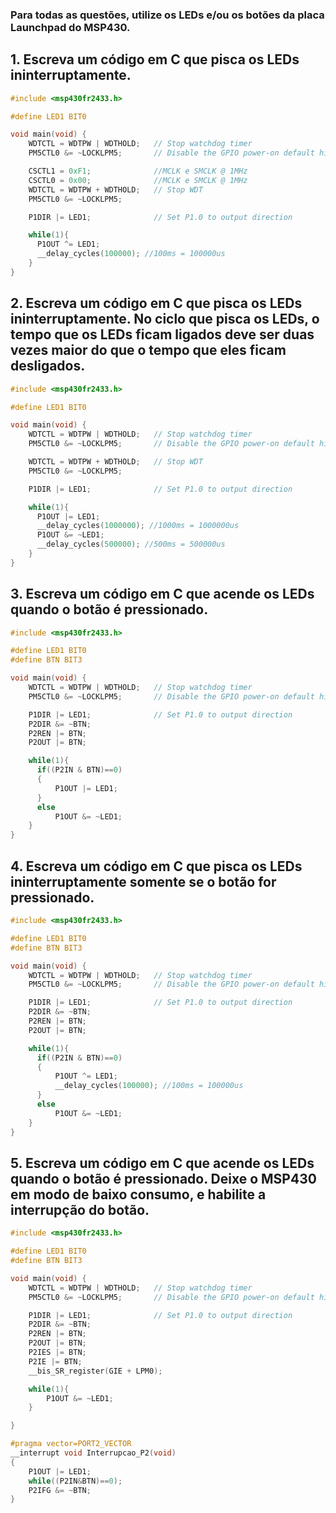 ### Para todas as questões, utilize os LEDs e/ou os botões da placa Launchpad do MSP430.

## 1. Escreva um código em C que pisca os LEDs ininterruptamente.

```C
#include <msp430fr2433.h>

#define LED1 BIT0

void main(void) {
    WDTCTL = WDTPW | WDTHOLD;   // Stop watchdog timer
    PM5CTL0 &= ~LOCKLPM5;       // Disable the GPIO power-on default high-impedance mode

    CSCTL1 = 0xF1;              //MCLK e SMCLK @ 1MHz
    CSCTL0 = 0x00;              //MCLK e SMCLK @ 1MHz
    WDTCTL = WDTPW + WDTHOLD;   // Stop WDT
    PM5CTL0 &= ~LOCKLPM5;

    P1DIR |= LED1;              // Set P1.0 to output direction

    while(1){
      P1OUT ^= LED1;
      __delay_cycles(100000); //100ms = 100000us
    }
}
```

## 2. Escreva um código em C que pisca os LEDs ininterruptamente. No ciclo que pisca os LEDs, o tempo que os LEDs ficam ligados deve ser duas vezes maior do que o tempo que eles ficam desligados.

```C
#include <msp430fr2433.h>

#define LED1 BIT0

void main(void) {
    WDTCTL = WDTPW | WDTHOLD;   // Stop watchdog timer
    PM5CTL0 &= ~LOCKLPM5;       // Disable the GPIO power-on default high-impedance mode

    WDTCTL = WDTPW + WDTHOLD;   // Stop WDT
    PM5CTL0 &= ~LOCKLPM5;

    P1DIR |= LED1;              // Set P1.0 to output direction

    while(1){
      P1OUT |= LED1;
      __delay_cycles(1000000); //1000ms = 1000000us
      P1OUT &= ~LED1;
      __delay_cycles(500000); //500ms = 500000us
    }
}
```

## 3. Escreva um código em C que acende os LEDs quando o botão é pressionado.
```C
#include <msp430fr2433.h>

#define LED1 BIT0
#define BTN BIT3

void main(void) {
    WDTCTL = WDTPW | WDTHOLD;   // Stop watchdog timer
    PM5CTL0 &= ~LOCKLPM5;       // Disable the GPIO power-on default high-impedance mode

    P1DIR |= LED1;              // Set P1.0 to output direction
    P2DIR &= ~BTN;
    P2REN |= BTN;
    P2OUT |= BTN;

    while(1){
      if((P2IN & BTN)==0)
      {
          P1OUT |= LED1;
      }
      else
          P1OUT &= ~LED1;
    }
}
```

## 4. Escreva um código em C que pisca os LEDs ininterruptamente somente se o botão for pressionado.
```C
#include <msp430fr2433.h>

#define LED1 BIT0
#define BTN BIT3

void main(void) {
    WDTCTL = WDTPW | WDTHOLD;   // Stop watchdog timer
    PM5CTL0 &= ~LOCKLPM5;       // Disable the GPIO power-on default high-impedance mode

    P1DIR |= LED1;              // Set P1.0 to output direction
    P2DIR &= ~BTN;
    P2REN |= BTN;
    P2OUT |= BTN;

    while(1){
      if((P2IN & BTN)==0)
      {
          P1OUT ^= LED1;
          __delay_cycles(100000); //100ms = 100000us
      }
      else
          P1OUT &= ~LED1;
    }
}
```
## 5. Escreva um código em C que acende os LEDs quando o botão é pressionado. Deixe o MSP430 em modo de baixo consumo, e habilite a interrupção do botão.

```C
#include <msp430fr2433.h>

#define LED1 BIT0
#define BTN BIT3

void main(void) {
    WDTCTL = WDTPW | WDTHOLD;   // Stop watchdog timer
    PM5CTL0 &= ~LOCKLPM5;       // Disable the GPIO power-on default high-impedance mode

    P1DIR |= LED1;              // Set P1.0 to output direction
    P2DIR &= ~BTN;
    P2REN |= BTN;
    P2OUT |= BTN;
    P2IES |= BTN;
    P2IE |= BTN;
    __bis_SR_register(GIE + LPM0);

    while(1){
        P1OUT &= ~LED1;
    }

}

#pragma vector=PORT2_VECTOR
__interrupt void Interrupcao_P2(void)
{
    P1OUT |= LED1;
    while((P2IN&BTN)==0);
    P2IFG &= ~BTN;
}
```
